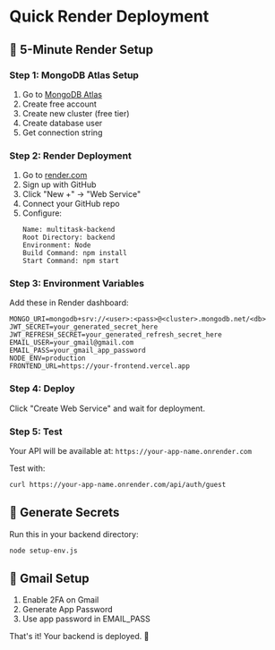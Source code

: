 # Quick Render Deployment

## 🚀 5-Minute Render Setup

### Step 1: MongoDB Atlas Setup
1. Go to [MongoDB Atlas](https://cloud.mongodb.com)
2. Create free account
3. Create new cluster (free tier)
4. Create database user
5. Get connection string

### Step 2: Render Deployment
1. Go to [render.com](https://render.com)
2. Sign up with GitHub
3. Click "New +" → "Web Service"
4. Connect your GitHub repo
5. Configure:
   ```
   Name: multitask-backend
   Root Directory: backend
   Environment: Node
   Build Command: npm install
   Start Command: npm start
   ```

### Step 3: Environment Variables
Add these in Render dashboard:

```
MONGO_URI=mongodb+srv://<user>:<pass>@<cluster>.mongodb.net/<db>
JWT_SECRET=your_generated_secret_here
JWT_REFRESH_SECRET=your_generated_refresh_secret_here
EMAIL_USER=your_gmail@gmail.com
EMAIL_PASS=your_gmail_app_password
NODE_ENV=production
FRONTEND_URL=https://your-frontend.vercel.app
```

### Step 4: Deploy
Click "Create Web Service" and wait for deployment.

### Step 5: Test
Your API will be available at: `https://your-app-name.onrender.com`

Test with:
```bash
curl https://your-app-name.onrender.com/api/auth/guest
```

## 🔑 Generate Secrets
Run this in your backend directory:
```bash
node setup-env.js
```

## 📧 Gmail Setup
1. Enable 2FA on Gmail
2. Generate App Password
3. Use app password in EMAIL_PASS

That's it! Your backend is deployed. 🎉 